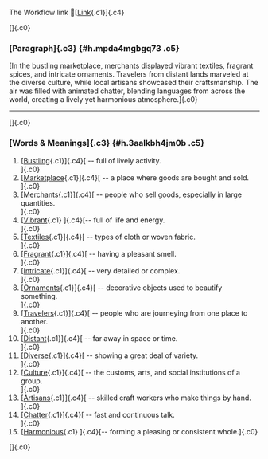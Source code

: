 The Workflow link
👏[[Link](https://www.google.com/url?q=http://www.google.com&sa=D&source=editors&ust=1759167636890444&usg=AOvVaw0vQssyexfEp7vE4Y6U6Caw){.c1}]{.c4}

[]{.c0}

### [Paragraph]{.c3} {#h.mpda4mgbgq73 .c5}

[In the bustling marketplace, merchants displayed vibrant textiles,
fragrant spices, and intricate ornaments. Travelers from distant lands
marveled at the diverse culture, while local artisans showcased their
craftsmanship. The air was filled with animated chatter, blending
languages from across the world, creating a lively yet harmonious
atmosphere.]{.c0}

------------------------------------------------------------------------

[]{.c0}

### [Words & Meanings]{.c3} {#h.3aalkbh4jm0b .c5}

1.  [[Bustling](https://www.google.com/url?q=http://www.google.com&sa=D&source=editors&ust=1759167636891447&usg=AOvVaw2Na9ZdBMkUnsZty7cXdgRp){.c1}]{.c4}[ --
    full of lively activity.\
    ]{.c0}
2.  [[Marketplace](https://www.google.com/url?q=http://www.google.com&sa=D&source=editors&ust=1759167636891660&usg=AOvVaw3ShEQTbWtGrvh0tKSU9uU5){.c1}]{.c4}[ --
    a place where goods are bought and sold.\
    ]{.c0}
3.  [[Merchants](https://www.google.com/url?q=http://www.google.com&sa=D&source=editors&ust=1759167636891865&usg=AOvVaw3pwKdPDQxR7Wq8doFgWyBT){.c1}]{.c4}[ --
    people who sell goods, especially in large quantities.\
    ]{.c0}
4.  [[Vibrant](https://www.google.com/url?q=http://www.google.com&sa=D&source=editors&ust=1759167636892076&usg=AOvVaw38-Lw-77xkudXy0f0MzLSE){.c1}
    ]{.c4}[-- full of life and energy.\
    ]{.c0}
5.  [[Textiles](https://www.google.com/url?q=http://www.google.com&sa=D&source=editors&ust=1759167636892252&usg=AOvVaw1a5uPTSnbCYnJiLXMoNNUC){.c1}]{.c4}[ --
    types of cloth or woven fabric.\
    ]{.c0}
6.  [[Fragrant](https://www.google.com/url?q=http://www.google.com&sa=D&source=editors&ust=1759167636892430&usg=AOvVaw3LCjozRY_QTKgc9DmexHPD){.c1}]{.c4}[ --
    having a pleasant smell.\
    ]{.c0}
7.  [[Intricate](https://www.google.com/url?q=http://www.google.com&sa=D&source=editors&ust=1759167636892606&usg=AOvVaw0f_f4YPMDtTGqSZofqZdiP){.c1}]{.c4}[ --
    very detailed or complex.\
    ]{.c0}
8.  [[Ornaments](https://www.google.com/url?q=http://www.google.com&sa=D&source=editors&ust=1759167636892774&usg=AOvVaw3ec3g6qzwIeR91cl5lbvNz){.c1}]{.c4}[ --
    decorative objects used to beautify something.\
    ]{.c0}
9.  [[Travelers](https://www.google.com/url?q=http://www.google.com&sa=D&source=editors&ust=1759167636892969&usg=AOvVaw2udO4VdFrdMN1knLdIvb42){.c1}]{.c4}[ --
    people who are journeying from one place to another.\
    ]{.c0}
10. [[Distant](https://www.google.com/url?q=http://www.google.com&sa=D&source=editors&ust=1759167636893205&usg=AOvVaw3eMSGFxWLSkf2nJg5LwuOS){.c1}]{.c4}[ --
    far away in space or time.\
    ]{.c0}
11. [[Diverse](https://www.google.com/url?q=http://www.google.com&sa=D&source=editors&ust=1759167636893380&usg=AOvVaw20nT8B-WeNz3-_gjJmE5Yb){.c1}]{.c4}[ --
    showing a great deal of variety.\
    ]{.c0}
12. [[Culture](https://www.google.com/url?q=http://www.google.com&sa=D&source=editors&ust=1759167636893555&usg=AOvVaw0LByMBU9jdSgRzJjwAa5OQ){.c1}]{.c4}[ --
    the customs, arts, and social institutions of a group.\
    ]{.c0}
13. [[Artisans](https://www.google.com/url?q=http://www.google.com&sa=D&source=editors&ust=1759167636893759&usg=AOvVaw3mpdpRIIEh2VbCMITnnvqp){.c1}]{.c4}[ --
    skilled craft workers who make things by hand.\
    ]{.c0}
14. [[Chatter](https://www.google.com/url?q=http://www.google.com&sa=D&source=editors&ust=1759167636893948&usg=AOvVaw1nMz_iVp3dDBK-7l5hNUUE){.c1}]{.c4}[ --
    fast and continuous talk.\
    ]{.c0}
15. [[Harmonious](https://www.google.com/url?q=http://www.google.com&sa=D&source=editors&ust=1759167636894117&usg=AOvVaw3-QUSb_jEET7r_p7II1w8W){.c1}
    ]{.c4}[-- forming a pleasing or consistent whole.]{.c0}

[]{.c0}
